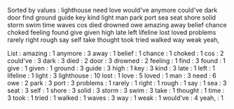 Sorted by values :
lighthouse need love would've anymore could've dark door find ground guide key kind light man park port sea seat shore solid storm swim time waves cos died drowned owe amazing away belief chance choked feeling found give given high late left lifeline lost loved problems rarely right rough say self take thought took tried walked way weak yeah, 

List :
amazing : 1
anymore : 3
away : 1
belief : 1
chance : 1
choked : 1
cos : 2
could've : 3
dark : 3
died : 2
door : 3
drowned : 2
feeling : 1
find : 3
found : 1
give : 1
given : 1
ground : 3
guide : 3
high : 1
key : 3
kind : 3
late : 1
left : 1
lifeline : 1
light : 3
lighthouse : 10
lost : 1
love : 5
loved : 1
man : 3
need : 6
owe : 2
park : 3
port : 3
problems : 1
rarely : 1
right : 1
rough : 1
say : 1
sea : 3
seat : 3
self : 1
shore : 3
solid : 3
storm : 3
swim : 3
take : 1
thought : 1
time : 3
took : 1
tried : 1
walked : 1
waves : 3
way : 1
weak : 1
would've : 4
yeah, : 1
